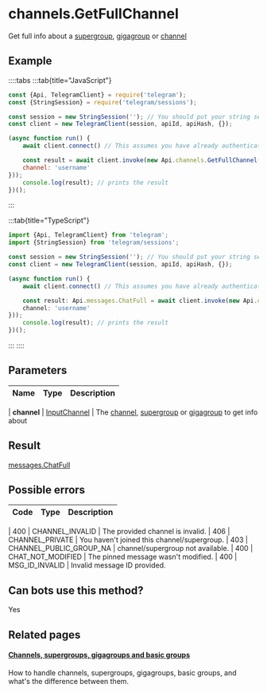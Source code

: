 # channels.GetFullChannel

Get full info about a [supergroup](https://core.telegram.org/api/channel#supergroups), [gigagroup](https://core.telegram.org/api/channel#gigagroups) or [channel](https://core.telegram.org/api/channel#channels)



## Example

::::tabs
:::tab{title="JavaScript"}
```js
const {Api, TelegramClient} = require('telegram');
const {StringSession} = require('telegram/sessions');

const session = new StringSession(''); // You should put your string session here
const client = new TelegramClient(session, apiId, apiHash, {});

(async function run() {
    await client.connect() // This assumes you have already authenticated with .start()

    const result = await client.invoke(new Api.channels.GetFullChannel({
    channel: 'username'
}));
    console.log(result); // prints the result
})();
```
:::

:::tab{title="TypeScript"}
```ts
import {Api, TelegramClient} from 'telegram';
import {StringSession} from 'telegram/sessions';

const session = new StringSession(''); // You should put your string session here
const client = new TelegramClient(session, apiId, apiHash, {});

(async function run() {
    await client.connect() // This assumes you have already authenticated with .start()

    const result: Api.messages.ChatFull = await client.invoke(new Api.channels.GetFullChannel({
    channel: 'username'
}));
    console.log(result); // prints the result
})();
```
:::
::::



## Parameters

| Name | Type | Description |
| :--: | ---- | ----------- |

| **channel** | [InputChannel](https://core.telegram.org/type/InputChannel) | The [channel](https://core.telegram.org/api/channel#channels), [supergroup](https://core.telegram.org/api/channel#supergroups) or [gigagroup](https://core.telegram.org/api/channel#gigagroups) to get info about 


## Result

[messages.ChatFull](https://core.telegram.org/type/messages.ChatFull)



## Possible errors

| Code | Type | Description |
| :--: | ---- | ----------- |

| 400 | CHANNEL\_INVALID | The provided channel is invalid. 
| 406 | CHANNEL\_PRIVATE | You haven't joined this channel/supergroup. 
| 403 | CHANNEL\_PUBLIC\_GROUP\_NA | channel/supergroup not available. 
| 400 | CHAT\_NOT\_MODIFIED | The pinned message wasn't modified. 
| 400 | MSG\_ID\_INVALID | Invalid message ID provided. 


## Can bots use this method?

Yes

## Related pages

#### [Channels, supergroups, gigagroups and basic groups](https://core.telegram.org/api/channel)

How to handle channels, supergroups, gigagroups, basic groups, and what's the difference between them.





